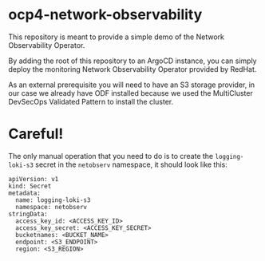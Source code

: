 # ocp4-network-observability
This repository is meant to provide a simple demo of the Network Observability Operator.

By adding the root of this repository to an ArgoCD instance, you can simply deploy the monitoring Network Observability Operator provided by RedHat.

As an external prerequisite you will need to have an S3 storage provider, in our case we already have ODF installed because we used the MultiCluster DevSecOps Validated Pattern to install the cluster.

# Careful!
The only manual operation that you need to do is to create the ```logging-loki-s3``` secret in the ```netobserv``` namespace, it should look like this:
```
apiVersion: v1
kind: Secret
metadata:
  name: logging-loki-s3
  namespace: netobserv
stringData:
  access_key_id: <ACCESS_KEY_ID>
  access_key_secret: <ACCESS_KEY_SECRET>
  bucketnames: <BUCKET_NAME>
  endpoint: <S3_ENDPOINT>
  region: <S3_REGION>
```

